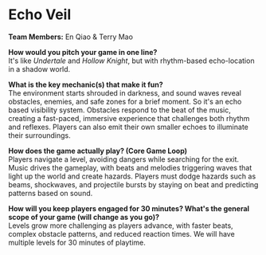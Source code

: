 # Echo Veil

**Team Members:** En Qiao & Terry Mao

**How would you pitch your game in one line?**  
It's like *Undertale* and *Hollow Knight*, but with rhythm-based echo-location in a shadow world.

**What is the key mechanic(s) that make it fun?**  
The environment starts shrouded in darkness, and sound waves reveal obstacles, enemies, and safe zones for a brief moment. So it's an echo based visibility system. Obstacles respond to the beat of the music, creating a fast-paced, immersive experience that challenges both rhythm and reflexes. Players can also emit their own smaller echoes to illuminate their surroundings.

**How does the game actually play? (Core Game Loop)**  
Players navigate a level, avoiding dangers while searching for the exit. Music drives the gameplay, with beats and melodies triggering waves that light up the world and create hazards. Players must dodge hazards such as beams, shockwaves, and projectile bursts by staying on beat and predicting patterns based on sound. 

**How will you keep players engaged for 30 minutes? What's the general scope of your game (will change as you go)?**  
Levels grow more challenging as players advance, with faster beats, complex obstacle patterns, and reduced reaction times. We will have multiple levels for 30 minutes of playtime.
